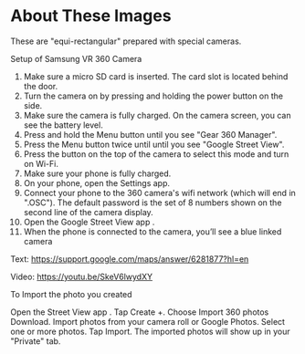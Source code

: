 # About These Images

These are "equi-rectangular" prepared with special cameras.
 
 
 Setup of Samsung VR 360 Camera
 
 1. Make sure a micro SD card is inserted. The card slot is located behind the door.
 2. Turn the camera on by pressing and holding the power button on the side.
 3. Make sure the camera is fully charged. On the camera screen, you can see the battery level.
 4. Press and hold the Menu button until you see "Gear 360 Manager".
 5. Press the Menu button twice until until you see "Google Street View".
 6. Press the button on the top of the camera to select this mode and turn on Wi-Fi.
 7. Make sure your phone is fully charged.
 8. On your phone, open the Settings app.
 9. Connect your phone to the 360 camera's wifi network (which will end in ".OSC"). The default password is the set of 8 numbers shown on the second line of the camera display.
 10. Open the Google Street View app .
 11. When the phone is connected to the camera, you’ll see a blue linked camera 
 
 Text:
 https://support.google.com/maps/answer/6281877?hl=en
 
 Video:
 https://youtu.be/SkeV6lwydXY
 
 To Import the photo you created
 
 Open the Street View app .
 Tap Create +.
 Choose Import 360 photos Download.
 Import photos from your camera roll or Google Photos.
 Select one or more photos.
 Tap Import. The imported photos will show up in your "Private" tab.
 
 
 
